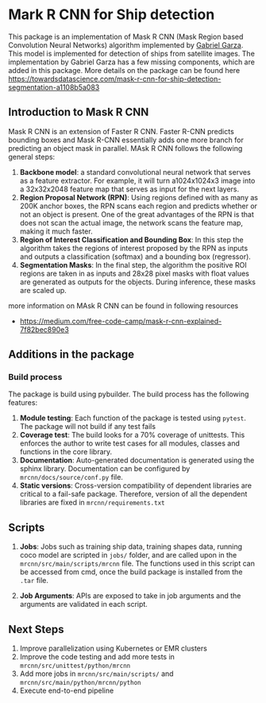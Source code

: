 # Mark R CNN for Ship detection

This package is an implementation of Mask R CNN (Mask Region based Convolution Neural Networks) algorithm implemented by [Gabriel Garza](https://github.com/gabrielgarza/Mask_RCNN). This model is implemented for detection of ships from satellite images. The implementation by Gabriel Garza has a few missing components, which are added in this package. More details on the package can be found here <https://towardsdatascience.com/mask-r-cnn-for-ship-detection-segmentation-a1108b5a083> 

## Introduction to Mask R CNN

Mask R CNN is an extension of Faster R CNN. Faster R-CNN predicts bounding boxes and Mask R-CNN essentially adds one more branch for predicting an object mask in parallel. MAsk R CNN follows the following general steps:
1. __Backbone model__: a standard convolutional neural network that serves as a feature extractor. For example, it will turn a1024x1024x3 image into a 32x32x2048 feature map that serves as input for the next layers.
2. __Region Proposal Network (RPN)__: Using regions defined with as many as 200K anchor boxes, the RPN scans each region and predicts whether or not an object is present. One of the great advantages of the RPN is that does not scan the actual image, the network scans the feature map, making it much faster.
3. __Region of Interest Classification and Bounding Box__: In this step the algorithm takes the regions of interest proposed by the RPN as inputs and outputs a classification (softmax) and a bounding box (regressor).
4. __Segmentation Masks__: In the final step, the algorithm the positive ROI regions are taken in as inputs and 28x28 pixel masks with float values are generated as outputs for the objects. During inference, these masks are scaled up.

more information on MAsk R CNN can be found in following resources
- <https://medium.com/free-code-camp/mask-r-cnn-explained-7f82bec890e3>

## Additions in the package

### Build process

The package is build using pybuilder. The build process has the following features:
1. __Module testing__: Each function of the package is tested using `pytest`. The package will not build if any test fails
2. __Coverage test__: The build looks for a 70% coverage of unittests. This enforces the author to write test cases for all modules, classes and functions in the core library.
3. __Documentation__: Auto-generated documentation is generated using the sphinx library. Documentation can be configured by `mrcnn/docs/source/conf.py` file. 
4. __Static versions__: Cross-version compatibility of dependent libraries are critical to a fail-safe package. Therefore, version of all the dependent libraries are fixed in `mrcnn/requirements.txt`


## Scripts

1. __Jobs__: Jobs such as training ship data, training shapes data, running coco model are scripted in `jobs/` folder, and are called upon in the `mrcnn/src/main/scripts/mrcnn` file. The functions used in this script can be accessed from cmd, once the build package is installed from the `.tar` file.

2. __Job Arguments__: APIs are exposed to take in job arguments and the arguments are validated in each script.

## Next Steps

1. Improve parallelization using Kubernetes or EMR clusters
2. Improve the code testing and add more tests in `mrcnn/src/unittest/python/mrcnn`
3. Add more jobs in `mrcnn/src/main/scripts/` and `mrcnn/src/main/python/mrcnn/python`
4. Execute end-to-end pipeline  